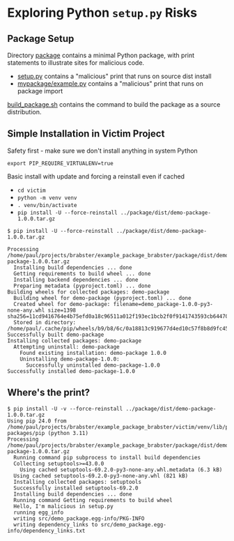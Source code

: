 # Exploring Python `setup.py` Risks

## Package Setup

Directory [package](./package) contains a minimal Python package, with print statements to illustrate sites for malicious code.

- [setup.py](./package/setup.py) contains a "malicious" print that runs on source dist install
- [mypackage/example.py](./package/src/mypackage/example.py) contains a "malicious" print that runs on package import

[build_package.sh](./build_package.sh) contains the command to build the package as a source distribution.

## Simple Installation in Victim Project

Safety first - make sure we don't install anything in system Python

`export PIP_REQUIRE_VIRTUALENV=true`

Basic install with update and forcing a reinstall even if cached

- `cd victim`
- `python -m venv venv`
- `. venv/bin/activate`
- `pip install -U --force-reinstall ../package/dist/demo-package-1.0.0.tar.gz`

```console
$ pip install -U --force-reinstall ../package/dist/demo-package-1.0.0.tar.gz

Processing /home/paul/projects/brabster/example_package_brabster/package/dist/demo-package-1.0.0.tar.gz
  Installing build dependencies ... done
  Getting requirements to build wheel ... done
  Installing backend dependencies ... done
  Preparing metadata (pyproject.toml) ... done
Building wheels for collected packages: demo-package
  Building wheel for demo-package (pyproject.toml) ... done
  Created wheel for demo-package: filename=demo_package-1.0.0-py3-none-any.whl size=1398 sha256=11cd9416764e4b75efd0a18c96511a012f193ec1bcb2f0f9141743593cb64470
  Stored in directory: /home/paul/.cache/pip/wheels/b9/b8/6c/0a18813c919677d4ed10c57f8b8d9fc45674336576166c28f8
Successfully built demo-package
Installing collected packages: demo-package
  Attempting uninstall: demo-package
    Found existing installation: demo-package 1.0.0
    Uninstalling demo-package-1.0.0:
      Successfully uninstalled demo-package-1.0.0
Successfully installed demo-package-1.0.0
```

## Where's the print?

```console
$ pip install -U -v --force-reinstall ../package/dist/demo-package-1.0.0.tar.gz
Using pip 24.0 from /home/paul/projects/brabster/example_package_brabster/victim/venv/lib/python3.11/site-packages/pip (python 3.11)
Processing /home/paul/projects/brabster/example_package_brabster/package/dist/demo-package-1.0.0.tar.gz
  Running command pip subprocess to install build dependencies
  Collecting setuptools>=43.0.0
    Using cached setuptools-69.2.0-py3-none-any.whl.metadata (6.3 kB)
  Using cached setuptools-69.2.0-py3-none-any.whl (821 kB)
  Installing collected packages: setuptools
  Successfully installed setuptools-69.2.0
  Installing build dependencies ... done
  Running command Getting requirements to build wheel
  Hello, I'm malicious in setup.py
  running egg_info
  writing src/demo_package.egg-info/PKG-INFO
  writing dependency_links to src/demo_package.egg-info/dependency_links.txt
```



